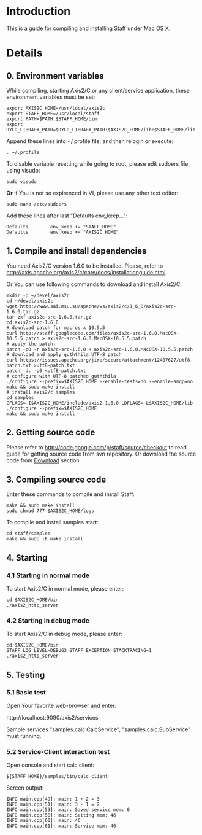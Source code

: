 # Introduction #

This is a guide for compiling and installing Staff under Mac OS X.

# Details #

## 0. Environment variables ##
While compiling, starting Axis2/C or any client/service application, these environment variables must be set:
```
export AXIS2C_HOME=/usr/local/axis2c
export STAFF_HOME=/usr/local/staff
export PATH=$PATH:$STAFF_HOME/bin
export DYLD_LIBRARY_PATH=$DYLD_LIBRARY_PATH:$AXIS2C_HOME/lib:$STAFF_HOME/lib
```

Append these lines into ~/.profile file, and then relogin or execute:
```
. ~/.profile
```

To disable variable resetting while going to root, please edit sudoers file, using visudo:
```
sudo visudo
```

**Or** if You is not so expirenced in VI, please use any other text editor:
```
sudo nano /etc/sudoers
```

Add these lines after last "Defaults        env\_keep...":
```
Defaults        env_keep += "STAFF_HOME"
Defaults        env_keep += "AXIS2C_HOME"
```


## 1. Compile and install dependencies ##

You need Axis2/C version 1.6.0 to be installed. Please, refer to http://axis.apache.org/axis2/c/core/docs/installationguide.html.

Or You can use following commands to download and install Axis2/C:
```
mkdir -p ~/devel/axis2c
cd ~/devel/axis2c
wget http://www.sai.msu.su/apache/ws/axis2/c/1_6_0/axis2c-src-1.6.0.tar.gz
tar zxf axis2c-src-1.6.0.tar.gz
cd axis2c-src-1.6.0
# download patch for mac os x 10.5.5
curl http://staff.googlecode.com/files/axis2c-src-1.6.0.MacOSX-10.5.5.patch > axis2c-src-1.6.0.MacOSX-10.5.5.patch
# apply the patch:
patch -p0 -r axis2c-src-1.6.0 < axis2c-src-1.6.0.MacOSX-10.5.5.patch
# download and apply guththila UTF-8 patch
curl https://issues.apache.org/jira/secure/attachment/12407627/utf8-patch.txt >utf8-patch.txt
patch -d. -p0 <utf8-patch.txt
# configure with UTF-8 patched guththila
./configure --prefix=$AXIS2C_HOME --enable-tests=no --enable-amqp=no
make && sudo make install
# install axis2/c samples
cd samples
CFLAGS=-I$AXIS2C_HOME/include/axis2-1.6.0 LDFLAGS=-L$AXIS2C_HOME/lib ./configure --prefix=$AXIS2C_HOME
make && sudo make install
```


## 2. Getting source code ##

Please refer to http://code.google.com/p/staff/source/checkout to read guide for getting source code from svn repository.
Or download the source code from [Download](http://code.google.com/p/staff/downloads/list) section.


## 3. Compiling source code ##

Enter these commands to compile and install Staff.

```
make && sudo make install
sudo chmod 777 $AXIS2C_HOME/logs
```

To compile and install samples start:
```
cd staff/samples
make && sudo -E make install
```

## 4. Starting ##

### 4.1 Starting in normal mode ###

To start Axis2/C in normal mode, please enter:
```
cd $AXIS2C_HOME/bin
./axis2_http_server
```

### 4.2 Starting in debug mode ###

To start Axis2/C in debug mode, please enter:
```
cd $AXIS2C_HOME/bin
STAFF_LOG_LEVEL=DEBUG3 STAFF_EXCEPTION_STACKTRACING=1 ./axis2_http_server
```


## 5. Testing ##

### 5.1 Basic test ###

Open Your favorite web-browser and enter:

http://localhost:9090/axis2/services

Sample services "samples.calc.CalcService", "samples.calc.SubService" must running.


### 5.2 Service-Client interaction test ###

Open console and start calc client:
```
${STAFF_HOME}/samples/bin/calc_client
```

Screen output:
```
INFO main.cpp[49]: main: 1 + 2 = 3
INFO main.cpp[51]: main: 3 - 1 = 2
INFO main.cpp[53]: main: Saved service mem: 0
INFO main.cpp[58]: main: Setting mem: 46
INFO main.cpp[60]: main: 46
INFO main.cpp[61]: main: Service mem: 46
```
